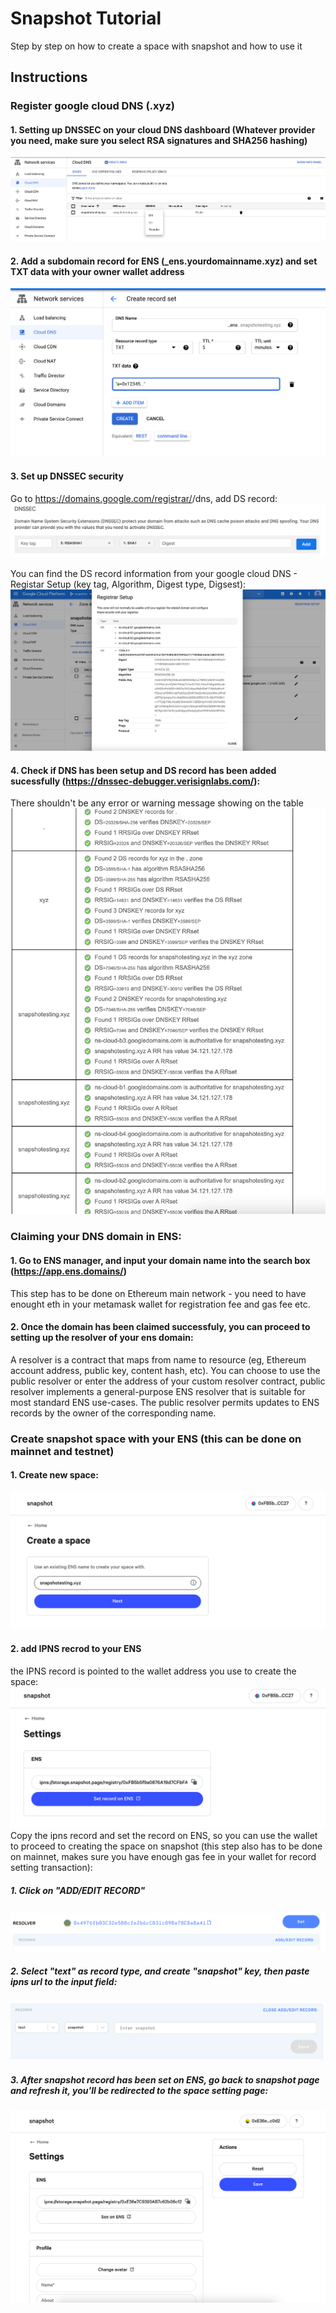 # Snapshot Tutorial

Step by step on how to create a space with snapshot and how to use it

## Instructions
### Register google cloud DNS (.xyz)
#### 1. Setting up DNSSEC on your cloud DNS dashboard (Whatever provider you need, make sure you select RSA signatures and SHA256 hashing)
![alt settingUpDns](https://github.com/Zilan-Ouyang/snapshot_step_by_step/blob/main/screenshots/turn_on_dnssec.png)

#### 2. Add a subdomain record for ENS (_ens.yourdomainname.xyz) and set TXT data with your owner wallet address
![alt settingUpDns](https://github.com/Zilan-Ouyang/snapshot_step_by_step/blob/main/screenshots/create_record_set.png)

#### 3. Set up DNSSEC security
Go to https://domains.google.com/registrar/<your-domain>/dns, add DS record:
 ![alt settingUpDns](https://github.com/Zilan-Ouyang/snapshot_step_by_step/blob/main/screenshots/google_domain.png)

You can find the DS record information from your google cloud DNS - Registar Setup (key tag, Algorithm, Digest type, Digsest): 
![alt settingUpDns](https://github.com/Zilan-Ouyang/snapshot_step_by_step/blob/main/screenshots/registar_info.png)

#### 4. Check if DNS has been setup and DS record has been added sucessfully (https://dnssec-debugger.verisignlabs.com/):
There shouldn't be any error or warning message showing on the table
![alt settingUpDns](https://github.com/Zilan-Ouyang/snapshot_step_by_step/blob/main/screenshots/dnssec_debugger.png)

### Claiming your DNS domain in ENS:
#### 1. Go to ENS manager, and input your domain name into the search box (https://app.ens.domains/)
This step has to be done on Ethereum main network - you need to have enought eth in your metamask wallet for registration fee and gas fee etc. 

#### 2. Once the domain has been claimed successfuly, you can proceed to setting up the resolver of your ens domain:
A resolver is a contract that maps from name to resource (eg, Ethereum account address, public key, content hash, etc).
You can choose to use the public resolver or enter the address of your custom resolver contract, public resolver implements a general-purpose ENS resolver that is suitable for most standard ENS use-cases. The public resolver permits updates to ENS records by the owner of the corresponding name. 

### Create snapshot space with your ENS (this can be done on mainnet and testnet)
#### 1. Create new space:
![alt settingUpSnapshot](https://github.com/Zilan-Ouyang/snapshot_step_by_step/blob/main/screenshots/create_space.png)
#### 2. add IPNS recrod to your ENS
the IPNS record is pointed to the wallet address you use to create the space:
![alt settingUpSnapshot](https://github.com/Zilan-Ouyang/snapshot_step_by_step/blob/main/screenshots/set_ipns_record.png)
Copy the ipns record and set the record on ENS, so you can use the wallet to proceed to creating the space on snapshot (this step also has to be done on mainnet, makes sure you have enough gas fee in your wallet for record setting transaction):
##### 1. Click on "ADD/EDIT RECORD"
![alt settingUpSnapshot](https://github.com/Zilan-Ouyang/snapshot_step_by_step/blob/main/screenshots/add_record_on_ens.png)
##### 2. Select "text" as record type, and create "snapshot" key, then paste ipns url to the input field:
![alt settingUpSnapshot](https://github.com/Zilan-Ouyang/snapshot_step_by_step/blob/main/screenshots/paste_ipns_to_text_record.png)
##### 3. After snapshot record has been set on ENS, go back to snapshot page and refresh it, you'll be redirected to the space setting page:
![alt settingUpSnapshot](https://github.com/Zilan-Ouyang/snapshot_step_by_step/blob/main/screenshots/space_setting.png)
